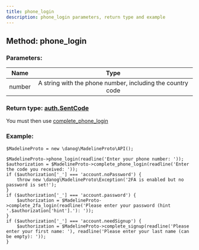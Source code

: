 ```yaml
---
title: phone_login
description: phone_login parameters, return type and example
---
```

## Method: phone_login  


### Parameters:

| Name     |    Type       |
|----------|:-------------:|
|number| A string with the phone number, including the country code|

### Return type: [auth.SentCode](API_docs/types/auth_SentCode.md)

You must then use [complete_phone_login](complete_phone_login.md) 


### Example:


```
$MadelineProto = new \danog\MadelineProto\API();

$MadelineProto->phone_login(readline('Enter your phone number: '));
$authorization = $MadelineProto->complete_phone_login(readline('Enter the code you received: '));
if ($authorization['_'] === 'account.noPassword') {
    throw new \danog\MadelineProto\Exception('2FA is enabled but no password is set!');
}
if ($authorization['_'] === 'account.password') {
    $authorization = $MadelineProto->complete_2fa_login(readline('Please enter your password (hint '.$authorization['hint'].'): '));
}
if ($authorization['_'] === 'account.needSignup') {
    $authorization = $MadelineProto->complete_signup(readline('Please enter your first name: '), readline('Please enter your last name (can be empty): '));
}
```

